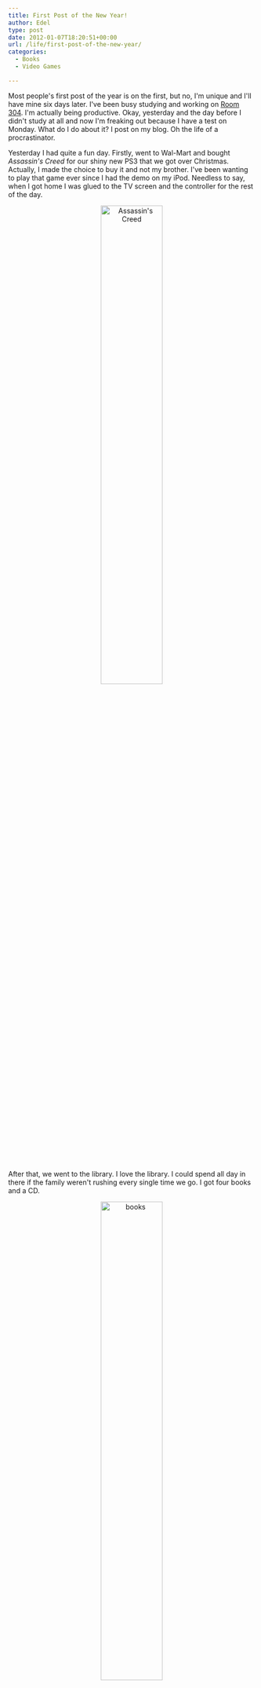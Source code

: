 ```yaml
---
title: First Post of the New Year!
author: Edel
type: post
date: 2012-01-07T18:20:51+00:00
url: /life/first-post-of-the-new-year/
categories:
  - Books
  - Video Games

---
```

Most people's first post of the year is on the first, but no, I'm unique and I'll have mine six days later. I've been busy studying and working on [Room 304][1]. I'm actually being productive. Okay, yesterday and the day before I didn't study at all and now I'm freaking out because I have a test on Monday. What do I do about it? I post on my blog. Oh the life of a procrastinator.

Yesterday I had quite a fun day. Firstly, went to Wal-Mart and bought _Assassin's Creed_ for our shiny new PS3 that we got over Christmas. Actually, I made the choice to buy it and not my brother. I've been wanting to play that game ever since I had the demo on my iPod. Needless to say, when I got home I was glued to the TV screen and the controller for the rest of the day.

<div align="center">
  <a href="http://i246.photobucket.com/albums/gg94/orangegreendaysuite/448740e3.jpg"><img src="http://i246.photobucket.com/albums/gg94/orangegreendaysuite/448740e3.jpg" alt="Assassin's Creed" width="50%" /></a>
</div>

After that, we went to the library. I love the library. I could spend all day in there if the family weren't rushing every single time we go. I got four books and a CD.

<div align="center">
  <a href="http://i246.photobucket.com/albums/gg94/orangegreendaysuite/01482cc4.jpg"><img src="http://i246.photobucket.com/albums/gg94/orangegreendaysuite/01482cc4.jpg" alt="books" width="50%" /></a>
</div>

I nearly flipped out when I looked at the CD. _DIR EN GREY &#8211; DUM SPIRO SPERO_. Okay, if you don't know, I'm a **huge** DIR EN GREY fan. They're a Japanese band so buying their music is really expensive (shipping costs, the horror) so I rarely buy anything of theirs. I've been waiting to listen to this album for the longest time and I refused to download it anywhere. Now I can listen to it without feeling that guilty, because it's from the library. I'm still going to buy it eventually though.

The thing about the library is that it's right next to the mall. Where did we go next? The mall. I don't like shopping for clothes but I need clothes so I had to buy clothes. That part was boring.

Like I said before, we got home and I spent the rest of the day playing _Assassin's Creed_. It's such a good game&#8230; I want the other Assassin's Creed games. Expect they're so expensive! Another time I guess.




 [1]: http://room304.brokenphrases.info